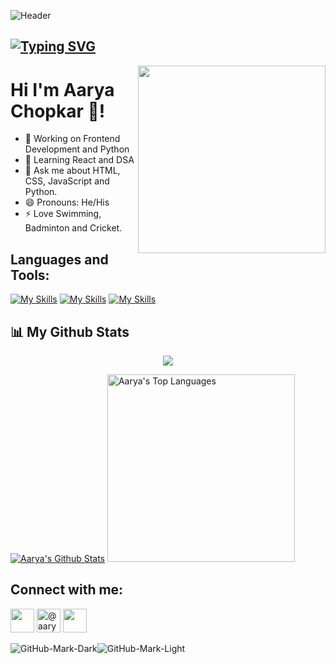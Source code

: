 ![Header](https://github.com/accodes21/accodes21/assets/101868279/1c5ae80e-5f73-4aeb-9a0c-defeaa206799)

## [![Typing SVG](https://readme-typing-svg.herokuapp.com?size=28&center=true&width=800&lines=FrontEnd+Developer+;Python+Enthusiast;Learning+Cloud;Photographer)](https://git.io/typing-svg)

<img src="https://octodex.github.com/images/daftpunktocat-thomas.gif" width="300" align="right">


# Hi I'm Aarya Chopkar 👋!

- 🔭 Working on Frontend Development and Python
- 🌱 Learning React and DSA
- 💬 Ask me about HTML, CSS, JavaScript and Python.
- 😄 Pronouns: He/His
- ⚡ Love Swimming, Badminton and Cricket.

<h2 align="left">Languages and Tools:</h2>

[![My Skills](https://skillicons.dev/icons?i=c,cpp,html,css,js,bootstrap,react,tailwind,py,vite,nextjs)](https://skillicons.dev)
[![My Skills](https://skillicons.dev/icons?i=materialui,ps,figma,vscode,git,github,mysql)](https://skillicons.dev)
[![My Skills](https://skillicons.dev/icons?i=nodejs,firebase,gcp,kubernetes,vercel,linux)](https://skillicons.dev)

## 📊 My Github Stats

<p align="center">
    <a href="http://www.github.com/accodes21"><img src="https://github-readme-streak-stats.herokuapp.com/?user=accodes21&stroke=ffffff&background=0D1117&ring=5BCDEC&fire=5BCDEC&currStreakNum=ffffff&currStreakLabel=5BCDEC&sideNums=ffffff&sideLabels=ffffff&dates=ffffff&hide_border=true" /></a></p>

 <a href="https://github.com/accodes21"><img alt="Aarya's Github Stats" src="https://github-readme-stats.vercel.app/api?username=accodes21&show_icons=true&count_private=true&theme=react&hide_border=true&bg_color=0D1117" /></a>
  <a href="https://github.com/accodes21"><img alt="Aarya's Top Languages" src="https://github-readme-stats.vercel.app/api/top-langs/?username=accodes21&langs_count=8&count_private=true&layout=compact&theme=react&hide_border=true&bg_color=0D1117" width="300px"/></a>

    
<h2 align="left">Connect with me:</h2>
<p align="left">
<a href = "https://www.linkedin.com/in/aarya-chopkar-581aa2228/"><img src="https://skillicons.dev/icons?i=linkedin" width="38px"/></a>
<a href="https://www.hackerrank.com/@aaryachopkar" ><img  src="https://raw.githubusercontent.com/rahuldkjain/github-profile-readme-generator/master/src/images/icons/Social/hackerrank.svg" alt="@aaryachopkar" width="38px" /></a>
 <a href = "https://twitter.com/ChopkarAarya"><img src="https://skillicons.dev/icons?i=twitter" width="38px"/></a>
</p>

    
![GitHub-Mark-Dark](https://github.com/accodes21/accodes21/blob/output/github-contribution-grid-snake.svg#gh-dark-mode-only)![GitHub-Mark-Light](https://github.com/accodes21/accodes21/blob/output/github-contribution-grid-snake.gif#gh-light-mode-only)
